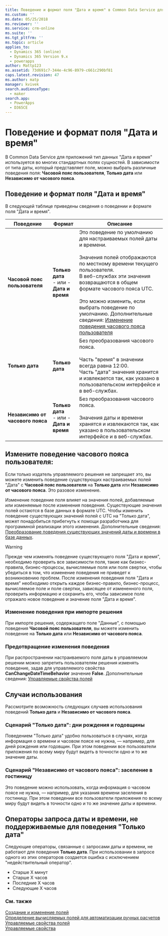 ```yaml
---
title: Поведение и формат поля "Дата и время" в Common Data Service для приложений | MicrosoftDocs
ms.custom: ''
ms.date: 05/25/2018
ms.reviewer: ''
ms.service: crm-online
ms.suite: ''
ms.tgt_pltfrm: ''
ms.topic: article
applies_to:
  - Dynamics 365 (online)
  - Dynamics 365 Version 9.x
  - powerapps
author: Mattp123
ms.assetid: 73d691c7-344e-4c96-8979-c661c290bf81
caps.latest.revision: 47
ms.author: matp
manager: kvivek
search.audienceType:
  - maker
search.app:
  - PowerApps
  - D365CE
---
```

# <a name="behavior-and-format-of-the-date-and-time-field"></a>Поведение и формат поля "Дата и время"

В Common Data Service для приложений тип данных "Дата и время" используется во многих стандартных полях сущностей. В зависимости от типа даты, который представляет поле, можно выбрать различные поведения поля: **Часовой пояс пользователя**, **Только дата** или **Независимо от часового пояса**.  
  
<a name="Behavior"></a>   

## <a name="date-and-time-field-behavior-and-format"></a>Поведение и формат поля "Дата и время"  

В следующей таблице приведены сведения о поведении и формате поля "Дата и время".  
  
|Поведение|Формат|Описание|  
|--------------|------------|-------------------------------|  
|**Часовой пояс пользователя** |**Только дата**<br />- или -<br />**Дата и время**|Это поведение по умолчанию для настраиваемых полей даты и времени.<br /><br />Значения полей отображаются по местному времени текущего пользователя.<br />В веб-службах эти значения возвращаются в общем формате часового пояса UTC.<br /><br />Это можно изменить, если выбрать поведение по умолчанию. Дополнительные сведения: [Изменение поведения часового пояса пользователя](#change-user-local-behavior)|  
|**Только дата**|**Только дата**|Без преобразования часового пояса.<br /><br />Часть "время" в значении всегда равна 12:00.<br />Часть "дата" значения хранится и извлекается так, как указано в пользовательском интерфейсе и в веб-службах.|  
|**Независимо от часового пояса**|**Только дата**<br />- или -<br />**Дата и время**|Без преобразования часового пояса.<br /><br />Значения даты и времени хранятся и извлекаются так, как указано в пользовательском интерфейсе и в веб-службах.|  

## <a name="change-user-local-behavior"></a>Измените поведение часового пояса пользователя:

Если только издатель управляемого решения не запрещает это, вы можете изменить поведение существующих настраиваемых полей "Дата" с **Часовой пояс пользователя** на **Только дата** или **Независимо от часового пояса**. Это разовое изменение.

Изменение поведение поля влияет на значения полей, добавляемые или изменяемые после изменения поведения. Существующие значения полей остаются в базе данных в формате UTC. Чтобы изменить поведение существующих значений полей с UTC на "Только дата", может понадобиться прибегнуть к помощи разработчика для программной реализации этого изменения. Дополнительные сведения: [Преобразование поведения существующих значений даты и времени в базе данных](/dynamics365/customer-engagement/developer/behavior-format-date-time-attribute#convert-behavior-of-existing-date-and-time-values-in-the-database). 

> [!WARNING]
> Прежде чем изменять поведение существующего поля "Дата и время", необходимо проверить все зависимости поля, такие как бизнес-правила, бизнес-процессы, вычисляемые поля или поля свертки, чтобы убедиться в том, что изменение поведения не приведет к возникновению проблем. После изменения поведения поля "Дата и время" необходимо открыть каждое бизнес-правило, бизнес-процесс, вычисляемое поле и поле свертки, зависящее от измененного поля, проверить информацию и сохранить его, чтобы зависимое поле отражало новое поведение и значение поля "Дата и время". 

### <a name="change-behavior-during-a-solution-import"></a>Изменение поведения при импорте решения

При импорте решения, содержащего поле "Данные", с помощью поведения **Часовой пояс пользователя**, вы можете изменить поведение на **Только дата** или **Независимо от часового пояса**.  

### <a name="prevent-changing-behavior"></a>Предотвращение изменения поведения

При распространении настраиваемого поля даты в управляемом решении можно запретить пользователям решения изменять поведение, задав для управляемого свойства **CanChangeDateTimeBehavior** значение **False**. Дополнительные сведения: [Управляемые свойства полей](set-managed-properties-metadata.md#field-managed-properties)
  
## <a name="use-cases"></a>Случаи использования

Рассмотрите возможность следующих случаев использования поведений **Только дата** и **Независимо от часового пояса**.

### <a name="date-only-scenario-birthdays-and-anniversaries"></a>Сценарий "Только дата": дни рождения и годовщины

Поведением "Только дата" удобно пользоваться в случаях, когда информация о времени и часовом поясе не нужна, — например, для дней рождения или годовщин. При этом поведении все пользователи приложения по всему миру будут видеть в точности одно и то же значение даты.  
  
### <a name="time-zone-independent-scenario-hotel-check-in"></a>Сценарий "Независимо от часового пояса": заселение в гостиницу

Это поведение можно использовать, когда информация о часовом поясе не нужна, — например, для указания времени заселения в гостиницу. При этом поведении все пользователи приложения по всему миру будут видеть в точности одно и то же значение даты и времени.  


## <a name="date-and-time-query-operators-not-supported-for-date-only-behavior"></a>Операторы запроса даты и времени, не поддерживаемые для поведения "Только дата"  

Следующие операторы, связанные с запросами даты и времени, не работают для поведения **Только дата**. При использовании в запросе одного из этих операторов создается ошибка с исключением "недействительный оператор".  
  
- Старше X минут  
- Старше X часов  
- Последние X часов  
- Следующие X часов  

  
### <a name="see-also"></a>См. также

[Создание и изменение полей](create-edit-fields.md)<br />
[Определение вычисляемых полей для автоматизации ручных расчетов](define-calculated-fields.md)<br />
[Управляемые свойства полей](set-managed-properties-metadata.md#field-managed-properties)<br />
[Управляемые свойства](solutions-overview.md#managed-properties)


